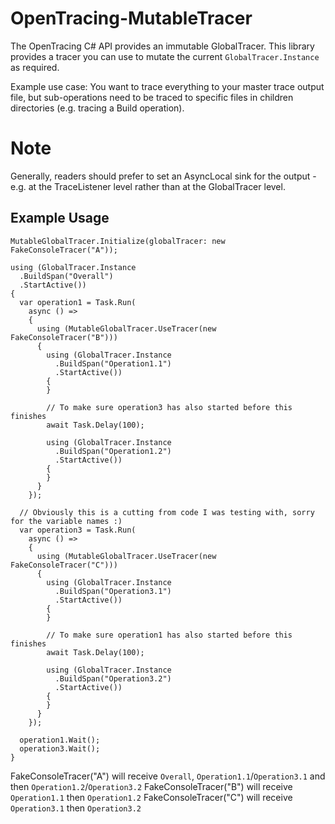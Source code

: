 # OpenTracing-MutableTracer
The OpenTracing C# API provides an immutable GlobalTracer. This library provides a tracer you can use to mutate the current `GlobalTracer.Instance` as required.

Example use case: You want to trace everything to your master trace output file, but sub-operations need to be traced to specific files in children directories (e.g. tracing a Build operation).

# Note
Generally, readers should prefer to set an AsyncLocal sink for the output - e.g. at the TraceListener level rather than at the GlobalTracer level.

## Example Usage
```Csharp
MutableGlobalTracer.Initialize(globalTracer: new FakeConsoleTracer("A"));

using (GlobalTracer.Instance
  .BuildSpan("Overall")
  .StartActive())
{
  var operation1 = Task.Run(
    async () =>
    {
      using (MutableGlobalTracer.UseTracer(new FakeConsoleTracer("B")))
      {
        using (GlobalTracer.Instance
          .BuildSpan("Operation1.1")
          .StartActive())
        {
        }

        // To make sure operation3 has also started before this finishes
        await Task.Delay(100);

        using (GlobalTracer.Instance
          .BuildSpan("Operation1.2")
          .StartActive())
        {
        }
      }
    });
    
  // Obviously this is a cutting from code I was testing with, sorry for the variable names :)
  var operation3 = Task.Run(
    async () =>
    {
      using (MutableGlobalTracer.UseTracer(new FakeConsoleTracer("C")))
      {
        using (GlobalTracer.Instance
          .BuildSpan("Operation3.1")
          .StartActive())
        {
        }

        // To make sure operation1 has also started before this finishes
        await Task.Delay(100);

        using (GlobalTracer.Instance
          .BuildSpan("Operation3.2")
          .StartActive())
        {
        }
      }
    });

  operation1.Wait();
  operation3.Wait();
}
```

FakeConsoleTracer("A") will receive `Overall`, `Operation1.1`/`Operation3.1` and then `Operation1.2`/`Operation3.2`
FakeConsoleTracer("B") will receive `Operation1.1` then `Operation1.2`
FakeConsoleTracer("C") will receive `Operation3.1` then `Operation3.2`
